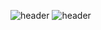 ![header](https://capsule-render.vercel.app/api?text=안녕하세요!)
![header](https://capsule-render.vercel.app/api?type=slice?text=안녕하세요!)
